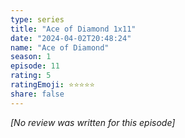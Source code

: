 ```yaml
---
type: series
title: "Ace of Diamond 1x11"
date: "2024-04-02T20:48:24"
name: "Ace of Diamond"
season: 1
episode: 11
rating: 5
ratingEmoji: ⭐️⭐️⭐️⭐️⭐️
share: false
---
```


*[No review was written for this episode]*
